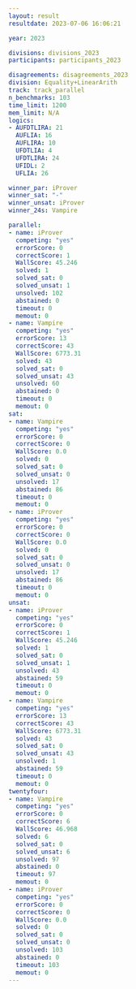 ```yaml
---
layout: result
resultdate: 2023-07-06 16:06:21

year: 2023

divisions: divisions_2023
participants: participants_2023

disagreements: disagreements_2023
division: Equality+LinearArith
track: track_parallel
n_benchmarks: 103
time_limit: 1200
mem_limit: N/A
logics:
- AUFDTLIRA: 21
  AUFLIA: 16
  AUFLIRA: 10
  UFDTLIA: 4
  UFDTLIRA: 24
  UFIDL: 2
  UFLIA: 26

winner_par: iProver
winner_sat: "-"
winner_unsat: iProver
winner_24s: Vampire

parallel:
- name: iProver
  competing: "yes"
  errorScore: 0
  correctScore: 1
  WallScore: 45.246
  solved: 1
  solved_sat: 0
  solved_unsat: 1
  unsolved: 102
  abstained: 0
  timeout: 0
  memout: 0
- name: Vampire
  competing: "yes"
  errorScore: 13
  correctScore: 43
  WallScore: 6773.31
  solved: 43
  solved_sat: 0
  solved_unsat: 43
  unsolved: 60
  abstained: 0
  timeout: 0
  memout: 0
sat:
- name: Vampire
  competing: "yes"
  errorScore: 0
  correctScore: 0
  WallScore: 0.0
  solved: 0
  solved_sat: 0
  solved_unsat: 0
  unsolved: 17
  abstained: 86
  timeout: 0
  memout: 0
- name: iProver
  competing: "yes"
  errorScore: 0
  correctScore: 0
  WallScore: 0.0
  solved: 0
  solved_sat: 0
  solved_unsat: 0
  unsolved: 17
  abstained: 86
  timeout: 0
  memout: 0
unsat:
- name: iProver
  competing: "yes"
  errorScore: 0
  correctScore: 1
  WallScore: 45.246
  solved: 1
  solved_sat: 0
  solved_unsat: 1
  unsolved: 43
  abstained: 59
  timeout: 0
  memout: 0
- name: Vampire
  competing: "yes"
  errorScore: 13
  correctScore: 43
  WallScore: 6773.31
  solved: 43
  solved_sat: 0
  solved_unsat: 43
  unsolved: 1
  abstained: 59
  timeout: 0
  memout: 0
twentyfour:
- name: Vampire
  competing: "yes"
  errorScore: 0
  correctScore: 6
  WallScore: 46.968
  solved: 6
  solved_sat: 0
  solved_unsat: 6
  unsolved: 97
  abstained: 0
  timeout: 97
  memout: 0
- name: iProver
  competing: "yes"
  errorScore: 0
  correctScore: 0
  WallScore: 0.0
  solved: 0
  solved_sat: 0
  solved_unsat: 0
  unsolved: 103
  abstained: 0
  timeout: 103
  memout: 0
---
```

